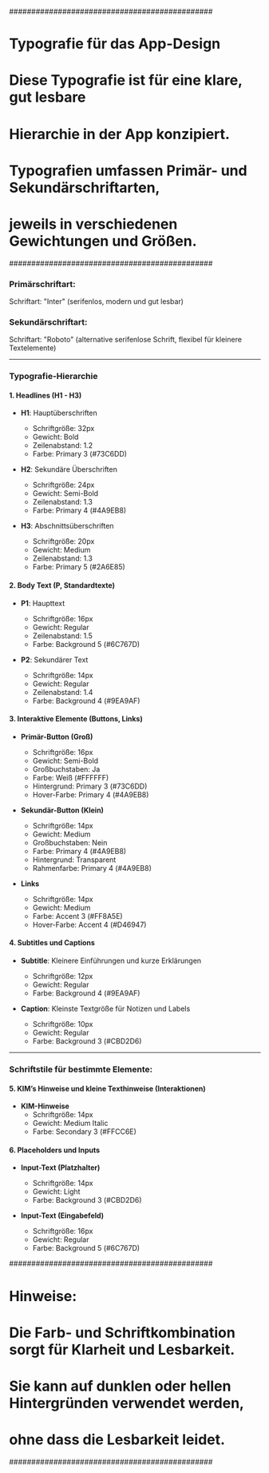 ##############################################
# Typografie für das App-Design
# 
# Diese Typografie ist für eine klare, gut lesbare
# Hierarchie in der App konzipiert.
#
# Typografien umfassen Primär- und Sekundärschriftarten,
# jeweils in verschiedenen Gewichtungen und Größen.
##############################################

### Primärschriftart: 
Schriftart: "Inter" (serifenlos, modern und gut lesbar)

### Sekundärschriftart:
Schriftart: "Roboto" (alternative serifenlose Schrift, flexibel für kleinere Textelemente)

---

### Typografie-Hierarchie

#### 1. **Headlines (H1 - H3)**
   - **H1**: Hauptüberschriften
      - Schriftgröße: 32px
      - Gewicht: Bold
      - Zeilenabstand: 1.2
      - Farbe: Primary 3 (#73C6DD)

   - **H2**: Sekundäre Überschriften
      - Schriftgröße: 24px
      - Gewicht: Semi-Bold
      - Zeilenabstand: 1.3
      - Farbe: Primary 4 (#4A9EB8)

   - **H3**: Abschnittsüberschriften
      - Schriftgröße: 20px
      - Gewicht: Medium
      - Zeilenabstand: 1.3
      - Farbe: Primary 5 (#2A6E85)

#### 2. **Body Text (P, Standardtexte)**
   - **P1**: Haupttext
      - Schriftgröße: 16px
      - Gewicht: Regular
      - Zeilenabstand: 1.5
      - Farbe: Background 5 (#6C767D)

   - **P2**: Sekundärer Text
      - Schriftgröße: 14px
      - Gewicht: Regular
      - Zeilenabstand: 1.4
      - Farbe: Background 4 (#9EA9AF)

#### 3. **Interaktive Elemente (Buttons, Links)**
   - **Primär-Button (Groß)**
      - Schriftgröße: 16px
      - Gewicht: Semi-Bold
      - Großbuchstaben: Ja
      - Farbe: Weiß (#FFFFFF)
      - Hintergrund: Primary 3 (#73C6DD)
      - Hover-Farbe: Primary 4 (#4A9EB8)

   - **Sekundär-Button (Klein)**
      - Schriftgröße: 14px
      - Gewicht: Medium
      - Großbuchstaben: Nein
      - Farbe: Primary 4 (#4A9EB8)
      - Hintergrund: Transparent
      - Rahmenfarbe: Primary 4 (#4A9EB8)

   - **Links**
      - Schriftgröße: 14px
      - Gewicht: Medium
      - Farbe: Accent 3 (#FF8A5E)
      - Hover-Farbe: Accent 4 (#D46947)

#### 4. **Subtitles und Captions**
   - **Subtitle**: Kleinere Einführungen und kurze Erklärungen
      - Schriftgröße: 12px
      - Gewicht: Regular
      - Farbe: Background 4 (#9EA9AF)

   - **Caption**: Kleinste Textgröße für Notizen und Labels
      - Schriftgröße: 10px
      - Gewicht: Regular
      - Farbe: Background 3 (#CBD2D6)

---

### Schriftstile für bestimmte Elemente:

#### 5. **KIM’s Hinweise und kleine Texthinweise (Interaktionen)**
   - **KIM-Hinweise**
      - Schriftgröße: 14px
      - Gewicht: Medium Italic
      - Farbe: Secondary 3 (#FFCC6E)

#### 6. **Placeholders und Inputs**
   - **Input-Text (Platzhalter)**
      - Schriftgröße: 14px
      - Gewicht: Light
      - Farbe: Background 3 (#CBD2D6)

   - **Input-Text (Eingabefeld)**
      - Schriftgröße: 16px
      - Gewicht: Regular
      - Farbe: Background 5 (#6C767D)

##############################################
# Hinweise:
# Die Farb- und Schriftkombination sorgt für Klarheit und Lesbarkeit.
# Sie kann auf dunklen oder hellen Hintergründen verwendet werden,
# ohne dass die Lesbarkeit leidet.
##############################################
